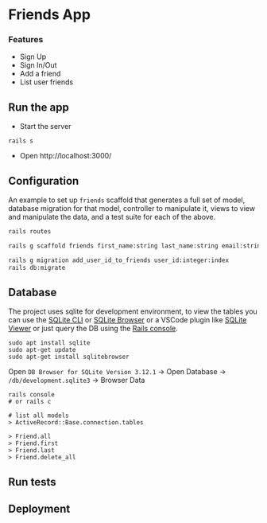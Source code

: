# Friends App

### Features

- Sign Up
- Sign In/Out
- Add a friend
- List user friends

## Run the app

- Start the server

```
rails s
```

- Open http://localhost:3000/

## Configuration

An example to set up `friends` scaffold that generates a full set of model, database migration for that model, controller to manipulate it, views to view and manipulate the data, and a test suite for each of the above.

```bash
rails routes

rails g scaffold friends first_name:string last_name:string email:string phone:string twitter:string

rails g migration add_user_id_to_friends user_id:integer:index
rails db:migrate
```

## Database

The project uses sqlite for development environment, to view the tables you can use the [SQLite CLI](https://www.sqlite.org/cli.html) or [SQLite Browser](https://sqlitebrowser.org/) or a VSCode plugin like [SQLite Viewer](https://marketplace.visualstudio.com/items?itemName=qwtel.sqlite-viewer) or just query the DB using the [Rails console](https://guides.rubyonrails.org/command_line.html).

```
sudo apt install sqlite
sudo apt-get update
sudo apt-get install sqlitebrowser
```

Open `DB Browser for SQLite Version 3.12.1` -> Open Database -> `/db/development.sqlite3` -> Browser Data

```
rails console
# or rails c

# list all models
> ActiveRecord::Base.connection.tables

> Friend.all
> Friend.first
> Friend.last
> Friend.delete_all
```

## Run tests

## Deployment